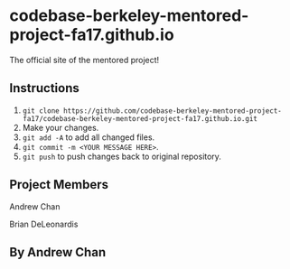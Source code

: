 # codebase-berkeley-mentored-project-fa17.github.io
The official site of the mentored project!

## Instructions

1. `git clone https://github.com/codebase-berkeley-mentored-project-fa17/codebase-berkeley-mentored-project-fa17.github.io.git`
2. Make your changes.
3. `git add -A` to add all changed files.
4. `git commit -m <YOUR MESSAGE HERE>`.
5. `git push` to push changes back to original repository.

## Project Members

Andrew Chan

Brian DeLeonardis

## By Andrew Chan
